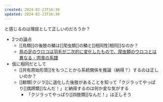 ```yaml
---
created: 2024-02-23T16:30
updated: 2024-02-23T16:30
---
```

と感じるのは理屈として正しいのだろうか？

>[https://twitter.com/kaisekiriu/status/1538122751827128320 @kaisekiriu]: 鳥の後肢を見て「鳥ってやっぱり恐竜の子孫なんだ」と感じるのは生物学的に正しいのだろうか？

-  2つの論点
	 - [[鳥類]]の後肢の鱗は[[爬虫類]]の鱗と[[相同性|相同]]なのか？
	 - [鳥の足のウロコは羽毛が二次的に変化したもので、爬虫類のウロコとは異なる - 肉食の系譜](https://blog.goo.ne.jp/theropod/e/1782cc8bd93bb2a5328950cd5de17327)
- 仮に相同だとして
	- [[共有原始形質]]をもつことから系統関係を推論（納得？）するのは正しいのか？
	- [[鯨類|クジラ]]に退化した後肢があることを知って「クジラってやっぱり[[偶蹄類]]なんだ！」と納得するのは何か変な気がする
		- 「クジラってやっぱり[[四肢類]]なんだ！」は正しそう
